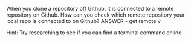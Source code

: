 When you clone a repository off Github, it is connected to a remote repository on Github.
How can you check which remote repository your local repo is connected to on Github?
ANSWER - 
get remote v

Hint: Try researching to see if you can find a terminal command online 
